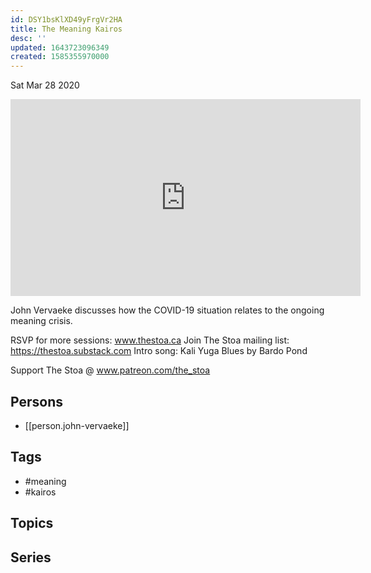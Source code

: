 ```yaml
---
id: DSY1bsKlXD49yFrgVr2HA
title: The Meaning Kairos
desc: ''
updated: 1643723096349
created: 1585355970000
---
```





Sat Mar 28 2020

<iframe width="560" height="315" src="https://www.youtube.com/embed/77x8OJIjmiY" title="The Meaning Kairos w/ John Vervaeke" frameborder="0" allow="accelerometer; autoplay; clipboard-write; encrypted-media; gyroscope; picture-in-picture" allowfullscreen ></iframe>

John Vervaeke discusses how the COVID-19 situation relates to the ongoing meaning crisis. 

RSVP for more sessions: www.thestoa.ca
Join The Stoa mailing list: https://thestoa.substack.com
Intro song: Kali Yuga Blues by Bardo Pond

Support The Stoa @ www.patreon.com/the_stoa

## Persons

- [[person.john-vervaeke]]

## Tags

- #meaning
- #kairos

## Topics



## Series



